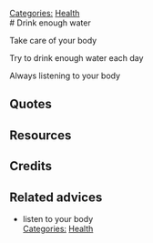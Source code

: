 [Categories:](../Categories/index.md) [Health](../Categories/Health.md)<br># Drink enough water

Take care of your body

Try to drink enough water each day

Always listening to your body 

## Quotes

## Resources

## Credits

## Related advices

- listen to your body
<br>[Categories:](../Categories/index.md) [Health](../Categories/Health.md)